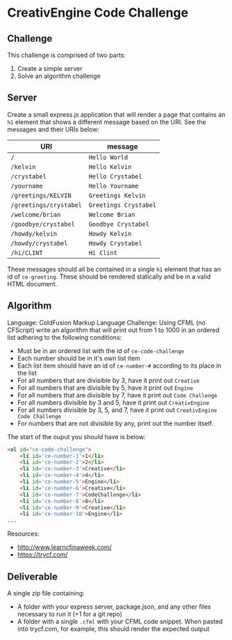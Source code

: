 # CreativEngine Code Challenge

## Challenge

This challenge is comprised of two parts:

1. Create a simple server
2. Solve an algorithm challenge

## Server

Create a small express.js application that will render a page that contains an 
`h1` element that shows a different message based on the URI. See the messages
and their URIs below: 

URI                     | message
------------------------|--------
`/`                     | `Hello World`
`/kelvin`               | `Hello Kelvin`
`/crystabel`            | `Hello Crystabel`
`/yourname`             | `Hello Yourname`
`/greetings/KELVIN`     | `Greetings Kelvin`
`/greetings/crystabel`  | `Greetings Crystabel`
`/welcome/brian`        | `Welcome Brian`
`/goodbye/crystabel`    | `Goodbye Crystabel`
`/howdy/kelvin`         | `Howdy Kelvin`
`/howdy/crystabel`      | `Howdy Crystabel`
`/hi/CLINT`             | `Hi Clint`

These messages should all be contained in a single `h1` element that has an id of
`ce-greeting`. These should be rendered statically and be in a valid HTML document.

## Algorithm

Language: ColdFusion Markup Language
Challenge: Using CFML (no CFScript) write an algorithm that will print out from
1 to 1000 in an ordered list adhering to the following conditions: 

* Must be in an ordered list with the id of `ce-code-challenge`
* Each number should be in it's own list item
* Each list item should have an id of `ce-number-#` according to its place in the list
* For all numbers that are divisible by 3, have it print out `Creative`
* For all numbers that are divisible by 5, have it print out `Engine`
* For all numbers that are divisible by 7, have it print out `Code Challenge`
* For all numbers divisible by 3 and 5, have it print out `CreativEngine`
* For all numbers divisible by 3, 5, and 7, have it print out `CreativEngine Code Challenge`
* For numbers that are not divisible by any, print out the number itself.

The start of the ouput you should have is below:
```html
<ol id="ce-code-challenge">
    <li id='ce-number-1'>1</li>
    <li id='ce-number-2'>2</li>
    <li id='ce-number-3'>Creative</li>
    <li id='ce-number-4'>4</li>
    <li id='ce-number-5'>Engine</li>
    <li id='ce-number-6'>Creative</li>
    <li id='ce-number-7'>CodeChallenge</li>
    <li id='ce-number-8'>8</li>
    <li id='ce-number-9'>Creative</li>
    <li id='ce-number-10'>Engine</li>    
...
```

Resources:

* http://www.learncfinaweek.com/
* https://trycf.com/

## Deliverable

A single zip file containing:
* A folder with your express server, package.json, and any other files necessary
    to run it (+1 for a git repo)
* A folder with a single `.cfml` with your CFML code snippet. When pasted into
    trycf.com, for example, this should render the expected output
